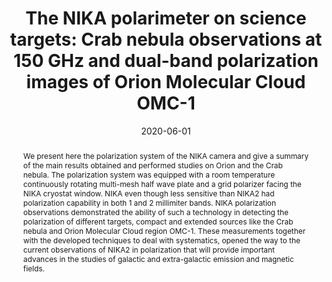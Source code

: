 ---
title: "The NIKA polarimeter on science targets: Crab nebula observations at 150 GHz and dual-band polarization images of Orion Molecular Cloud OMC-1"
collection: "publications"
category: "co_procs"
permalink: /publications/2020EPJWC22800021R
link: https://ui.adsabs.harvard.edu/abs/2020EPJWC.22800021R/abstract
date: 2020-06-01
venue: "mm Universe @ NIKA2 - Observing the mm Universe with the NIKA2 Camera"
citation: "Lestrade, J.-F., Augereau, J.-C., Booth, M., et al. (2020), mm Universe @ NIKA2 - Observing the mm Universe with the NIKA2 Camera, 228, 00015."
abstract: "We present here the polarization system of the NIKA camera and give a summary of the main results obtained and performed studies on Orion and the Crab nebula. The polarization system was equipped with a room temperature continuously rotating multi-mesh half wave plate and a grid polarizer facing the NIKA cryostat window. NIKA even though less sensitive than NIKA2 had polarization capability in both 1 and 2 millimiter bands. NIKA polarization observations demonstrated the ability of such a technology in detecting the polarization of different targets, compact and extended sources like the Crab nebula and Orion Molecular Cloud region OMC-1. These measurements together with the developed techniques to deal with systematics, opened the way to the current observations of NIKA2 in polarization that will provide important advances in the studies of galactic and extra-galactic emission and magnetic fields."
---